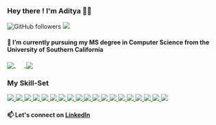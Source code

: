 ### Hey there ! I'm Aditya 👋🏾   

![GitHub followers](https://img.shields.io/github/followers/AdityaMahaddalkar?label=Follow&style=social)
![](https://komarev.com/ghpvc/?username=your-github-AdityaMahaddalkar&color=blueviolet)


#### 🌱 I’m currently pursuing my MS degree in Computer Science from the University of Southern California 

<!--![Aditya's github stats](https://github-readme-stats.vercel.app/api?username=AdityaMahaddalkar&show_icons=true&theme=cobalt&count_private=true)-->
<!--![Top Languagess](https://github-readme-stats.vercel.app/api/top-langs/?username=AdityaMahaddalkar&theme=cobalt&langs_count=8&layout=compact)-->

<a href="https://github.com/AdityaMahaddalkar">
  <img align="center" src="https://github-readme-stats.vercel.app/api/top-langs/?username=AdityaMahaddalkar&theme=cobalt&langs_count=8&layout=compact" />
</a>
&nbsp;&nbsp;&nbsp;&nbsp;&nbsp;<a href="https://github.com/AdityaMahaddalkar">
  <img align="center" src="https://github-readme-stats.vercel.app/api?username=AdityaMahaddalkar&show_icons=true&theme=cobalt&count_private=true" />
</a>



### My Skill-Set
<a href="https://github.com/AdityaMahaddalkar">
<img src="https://img.shields.io/badge/python%20-%2314354C.svg?&style=for-the-badge&logo=python&logoColor=white"/>
</a>
<a href="https://github.com/AdityaMahaddalkar">
<img src="https://img.shields.io/badge/c%20-%23F05033.svg?&style=for-the-badge&logo=c%2B%2B&ogoColor=white"/>
</a>
<a href="https://github.com/AdityaMahaddalkar">
<img src="https://img.shields.io/badge/c++%20-%2300599C.svg?&style=for-the-badge&logo=c%2B%2B&ogoColor=white"/>
</a>
<a href="https://github.com/AdityaMahaddalkar">
<img src="https://img.shields.io/badge/java-%23ED8B00.svg?&style=for-the-badge&logo=java&logoColor=white"/>
</a>
<a href="https://github.com/AdityaMahaddalkar">
<img src="https://img.shields.io/badge/rust-%23000000.svg?style=for-the-badge&logo=rust&logoColor=white"/>
</a>
<a href="https://github.com/AdityaMahaddalkar">
<img src="https://img.shields.io/badge/go-%2300ADD8.svg?style=for-the-badge&logo=go&logoColor=white"/>
</a>
<a href="https://github.com/AdityaMahaddalkar">
<img src="https://img.shields.io/badge/html5%20-%23E34F26.svg?&style=for-the-badge&logo=html5&logoColor=white"/>
</a>
<a href="https://github.com/AdityaMahaddalkar">
<img src="https://img.shields.io/badge/css3%20-%231572B6.svg?&style=for-the-badge&logo=css3&logoColor=white"/>
</a>
<a href="https://github.com/AdityaMahaddalkar">
<img src="https://img.shields.io/badge/bootstrap%20-%23563D7C.svg?&style=for-the-badge&logo=bootstrap&logoColor=white"/>
</a>
<a href="https://github.com/AdityaMahaddalkar">
<img src="https://img.shields.io/badge/javascript%20-%23323330.svg?&style=for-the-badge&logo=javascript&logoColor=%23F7DF1E"/>
</a>
<a href="https://github.com/AdityaMahaddalkar">
<img src="https://img.shields.io/badge/git%20-%23F05033.svg?&style=for-the-badge&logo=git&logoColor=white"/>
</a>
<a href="https://github.com/AdityaMahaddalkar">
<img src="https://img.shields.io/badge/github%20-%23121011.svg?&style=for-the-badge&logo=github&logoColor=white"/>
</a>
<a href="https://github.com/AdityaMahaddalkar">
<img src="https://img.shields.io/badge/mysql-%2300f.svg?&style=for-the-badge&logo=mysql&logoColor=white"/>
</a>
<a href="https://github.com/AdityaMahaddalkar">
<img src ="https://img.shields.io/badge/sqlite-%3121011.svg?&style=for-the-badge&logo=sqlite&logoColor=white"/>
</a>
<a href="https://github.com/AdityaMahaddalkar">
<img src="https://img.shields.io/badge/Jupyter%20-%23F37626.svg?&style=for-the-badge&logo=Jupyter&logoColor=white" />
</a>
<a href="https://github.com/AdityaMahaddalkar">
<img src="https://img.shields.io/badge/Keras%20-%23D00000.svg?&style=for-the-badge&logo=Keras&logoColor=white"/>
</a>
<a href="https://github.com/AdityaMahaddalkar">
<img src="https://img.shields.io/badge/TensorFlow%20-%23FF6F00.svg?&style=for-the-badge&logo=TensorFlow&logoColor=white" />
</a>
<a href="https://github.com/AdityaMahaddalkar">
<img src="https://img.shields.io/badge/PyTorch%20-%23EE4C2C.svg?&style=for-the-badge&logo=PyTorch&logoColor=white" />
</a>
<a href="https://github.com/AdityaMahaddalkar">
<img src="https://img.shields.io/badge/pandas%20-%23150458.svg?&style=for-the-badge&logo=pandas&logoColor=white" />
</a>


#### 📫 Let's connect on [LinkedIn](https://www.linkedin.com/in/aditya-mahaddalkar-b7a864148)

